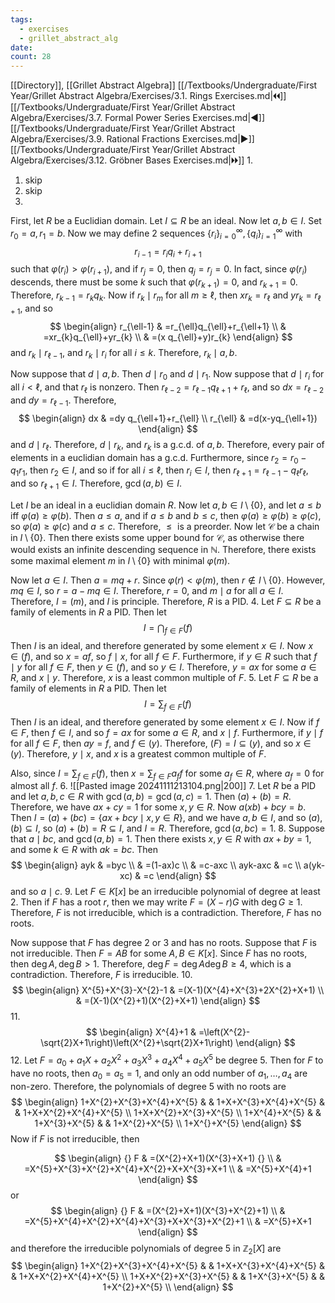```yaml
---
tags:
  - exercises
  - grillet_abstract_alg
date:
count: 28
---
```

[[Directory]], [[Grillet Abstract Algebra]]
[[/Textbooks/Undergraduate/First Year/Grillet Abstract Algebra/Exercises/3.1. Rings Exercises.md|🞀🞀]] [[/Textbooks/Undergraduate/First Year/Grillet Abstract Algebra/Exercises/3.7. Formal Power Series Exercises.md|◀]] [[/Textbooks/Undergraduate/First Year/Grillet Abstract Algebra/Exercises/3.9. Rational Fractions Exercises.md|▶]] [[/Textbooks/Undergraduate/First Year/Grillet Abstract Algebra/Exercises/3.12. Gröbner Bases Exercises.md|🞂🞂]]
1. 
1. skip
2. skip
3. 
First, let $R$ be a Euclidian domain. Let ${} I \subseteq R {}$ be an ideal. Now let ${} a,\, b \in I {}$. Set ${} r_{0}=a,\, r_{1}=b {}$. Now we may define 2 sequences ${} \{ r_{i} \}_{i=0}^{\infty } ,\, \{ q_{i} \}_{i=1}^{\infty }  {}$ with
$$
r_{i-1}=r_{i}q_{i}+r_{i+1}
$$
such that ${} \varphi(r_{i})> \varphi(r_{i+1}) {}$, and if ${} r_{j}=0 {}$, then ${} q_{j}=r_{j}=0 {}$. In fact, since ${} \varphi(r_{i}) {}$ descends, there must be some $k {}$ such that ${} \varphi(r_{k+1})=0 {}$, and ${} r_{k+1}=0 {}$. Therefore, ${} r_{k-1}=r_{k}q_{k} {}$. Now if ${} r_{k} \mid r_{m} {}$ for all ${} m \geq  \ell {}$, then ${} xr_{ k}=r_{\ell} {}$ and ${} yr_{k}=r_{\ell+1} {}$, and so 
$$
\begin{align}
r_{\ell-1} & =r_{\ell}q_{\ell}+r_{\ell+1} \\
 & =xr_{k}q_{\ell}+yr_{k} \\
 & =(x q_{\ell}+y)r_{k}
\end{align}
$$
and ${} r_{k} \mid  r_{\ell-1} {}$, and ${} r_{k} \mid r_{i} {}$ for all $i\leq k$. Therefore, ${} r_{k} \mid a,\, b {}$. 

Now suppose that ${} d \mid a,\, b {}$. Then ${} d \mid  r_{0} {}$ and ${} d \mid  r_{1} {}$. Now suppose that ${} d \mid  r_{i} {}$ for all ${} i <\ell {}$, and that ${} r_{\ell} {}$ is nonzero. Then ${} r_{\ell-2} =r_{\ell-1}q_{\ell+1}+r_{\ell} {}$, and so ${} dx=r_{\ell-2} {}$ and ${} dy=r_{\ell-1} {}$. Therefore, 
$$
\begin{align}
dx & =dy q_{\ell+1}+r_{\ell} \\
r_{\ell} & =d(x-yq_{\ell+1})
\end{align}
$$
and ${} d \mid r_{\ell} {}$. Therefore, ${} d \mid  r_{k} {}$, and ${} r_{k} {}$ is a g.c.d. of ${} a,\, b$. Therefore, every pair of elements in a euclidian domain has a g.c.d. Furthermore, since ${} r_{2}=r_{0}-q_{1}r_{1} {}$, then ${} r_{2} \in I {}$, and so if for all ${} i\leq \ell {}$, then ${} r_{i} \in I {}$, then ${} r_{\ell+1}=r_{\ell-1}-q_{\ell}r_{\ell} {}$, and so ${} r_{\ell+1} \in I {}$. Therefore, ${} \gcd(a,\, b) \in I {}$. 

Let $I$ be an ideal in a euclidian domain ${} R {}$. Now let ${} a,\, b \in I \setminus \{ 0 \} {}$, and let ${} a \leq b {}$ iff ${} \varphi(a)\geq \varphi(b) {}$. Then $a\leq a$, and if $a\leq b$ and $b\leq c$, then ${} \varphi(a)\geq  \varphi(b)\geq  \varphi(c) {}$, so ${} \varphi(a) \geq  \varphi(c) {}$ and $a\leq c$. Therefore, $\leq {}$ is a preorder. Now let $\mathcal{C}$ be a chain in ${} I \setminus \{ 0 \} {}$. Then there exists some upper bound for ${} \mathcal{C} {}$, as otherwise there would exists an infinite descending sequence in ${} \mathbb{N} {}$. Therefore, there exists some maximal element $m {}$ in ${} I \setminus \{ 0 \} {}$ with minimal ${} \varphi(m)$. 

Now let ${} a \in I {}$. Then ${} a=mq+r {}$. Since ${} \varphi(r)< \varphi(m) {}$, then ${} r \notin I \setminus \{ 0 \} {}$. However, ${} mq \in I {}$, so ${} r=a-mq \in I {}$. Therefore, ${} r=0 {}$, and ${} m \mid a {}$ for all ${} a \in I {}$. Therefore, ${} I=(m) {}$, and $I$ is principle. Therefore, $R$ is a PID. 
4. 
Let ${} F \subseteq R {}$ be a family of elements in $R$ a PID. Then let
$$
I= \bigcap_{f\in F} (f) 
$$
Then $I$ is an ideal, and therefore generated by some element ${} x \in I {}$. Now ${} x \in (f) {}$, and so ${} x=af {}$, so ${} f \mid x {}$, for all ${} f \in F {}$. Furthermore, if ${} y \in R {}$ such that ${} f \mid y {}$ for all ${} f \in F {}$, then ${} y \in (f) {}$, and so ${} y \in I {}$. Therefore, ${} y=ax {}$ for some ${} a \in R {}$, and ${} x \mid y {}$. Therefore, $x {}$ is a least common multiple of $F$.
5. 
Let ${} F\subseteq R {}$ be a family of elements in $R$ a PID. Then let
$$
I= \sum_{f\in F} (f)
$$
Then $I$ is an ideal, and therefore generated by some element ${} x \in I {}$. Now if ${} f \in F {}$, then ${} f \in I {}$, and so ${} f=ax {}$ for some ${} a \in R {}$, and ${} x \mid f {}$. Furthermore, if ${} y \mid f {}$ for all ${} f \in F {}$, then ${} ay=f {}$, and ${} f \in (y) {}$. Therefore, ${} (F)=I \subseteq (y) {}$, and so ${} x \in (y) {}$. Therefore, ${} y \mid  x {}$, and $x$ is a greatest common multiple of $F$. 

Also, since ${} I=\sum _{f \in F}(f) {}$, then ${} x=\sum _{f \in F} a_{f}f {}$ for some ${} a_{f} \in R {}$, where ${} a_{f}=0 {}$ for almost all $f$.
6. 
![[Pasted image 20241111213104.png|200]]
7. 
Let $R$ be a PID and let ${} a,\, b ,\, c \in R {}$ with ${} \gcd(a,\, b)=\gcd(a,\, c)=1 {}$. Then ${} (a)+(b)=R {}$. Therefore, we have $ax+cy=1$ for some ${} x,\, y \in R {}$. Now ${} a(xb)+bcy=b {}$. Then ${} I=(a)+(bc)=\{ax+bcy\mid x,\, y \in R\} {}$, and we have ${} a,\, b \in I {}$, and so ${} (a),\, (b) \subseteq I {}$, so ${} (a)+(b) =R\subseteq I {}$, and ${} I=R {}$. Therefore, ${} \gcd(a,\, bc)=1 {}$.
8. 
Suppose that ${} a \mid bc {}$, and ${} \gcd(a,\, b)=1 {}$. Then there exists ${} x,\, y \in R {}$ with ${} ax+by=1 {}$, and some ${} k \in R {}$ with ${} ak=bc {}$. Then
$$
\begin{align}
ayk & =byc \\
 & =(1-ax)c \\
 & =c-axc \\
ayk-axc & =c \\
a(yk-xc) & =c
\end{align}
$$
and so ${} a \mid c {}$. 
9. 
Let ${} F \in K[x] {}$ be an irreducible polynomial of degree at least 2. Then if ${} F {}$ has a root $r {}$, then we may write ${} F=(X-r)G {}$ with ${} \deg {} G\geq 1 {}$. Therefore, $F$ is not irreducible, which is a contradiction. Therefore, $F$ has no roots. 

Now suppose that $F$ has degree ${} 2 {}$ or $3 {}$ and has no roots. Suppose that ${} F$ is not irreducible.  Then $F=AB {}$ for some ${} A,\, B \in K[x] {}$. Since $F$ has no roots, then ${} \deg A,\, \deg B >1 {}$. Therefore, ${} \deg F=\deg A\deg B\geq 4 {}$, which is a contradiction. Therefore, $F$ is irreducible. 
10. 
$$
\begin{align}
X^{5}+X^{3}-X^{2}-1 & =(X-1)(X^{4}+X^{3}+2X^{2}+X+1) \\
  & =(X-1)(X^{2}+1)(X^{2}+X+1)
\end{align}
$$
11. 
$$
\begin{align}
X^{4}+1  & =\left(X^{2}-\sqrt{2}X+1\right)\left(X^{2}+\sqrt{2}X+1\right)
\end{align}
$$
12. 
Let ${} F=a_{0}+a_{1}X+a_{2}X^{2}+a_{3}X^{3}+a_{4} X^{4}+a_{5}X^{5} {}$ be degree $5 {}$. Then for $F {}$ to have no roots, then ${} a_{0}=a_{ 5}=1 {}$, and only an odd number of ${} a_{1},\,\dots,\,a_{4} {}$ are non-zero. Therefore, the polynomials of degree 5 with no roots are
$$
\begin{align}
 1+X^{2}+X^{3}+X^{4}+X^{5}  &  &  1+X+X^{3}+X^{4}+X^{5}   &  & 1+X+X^{2}+X^{4}+X^{5}  \\
1+X+X^{2}+X^{3}+X^{5}    \\
1+X^{4}+X^{5} &  & 1+X^{3}+X^{5} &  & 1+X^{2}+X^{5} \\
1+X^{}+X^{5} 
 \end{align}
$$
Now if $F$ is not irreducible, then 

$$
\begin{align}
 {} F & =(X^{2}+X+1)(X^{3}+X+1) {}   \\
 & =X^{5}+X^{3}+X^{2}+X^{4}+X^{2}+X+X^{3}+X+1 \\
 & =X^{5}+X^{4}+1
 \end{align}
$$
or
$$
\begin{align}
{} F & =(X^{2}+X+1)(X^{3}+X^{2}+1) \\
 & =X^{5}+X^{4}+X^{2}+X^{4}+X^{3}+X+X^{3}+X^{2}+1 \\
 & =X^{5}+X+1
\end{align}
$$
and therefore the irreducible polynomials of degree $5$ in ${} \mathbb{Z}_{2}[X] {}$ are
$$
\begin{align}
1+X^{2}+X^{3}+X^{4}+X^{5}  &  &  1+X+X^{3}+X^{4}+X^{5}   &  & 1+X+X^{2}+X^{4}+X^{5}  \\
1+X+X^{2}+X^{3}+X^{5}    &  &  1+X^{3}+X^{5} &  & 1+X^{2}+X^{5} \\
\end{align}
$$
